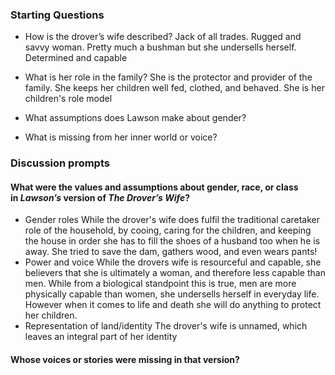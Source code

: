 ### Starting Questions
- How is the drover’s wife described?
Jack of all trades. Rugged and savvy woman. Pretty much a bushman but she undersells herself. Determined and capable
- What is her role in the family?
She is the protector and provider of the family. She keeps her children well fed, clothed, and behaved. She is her children's role model 
- What assumptions does Lawson make about gender?

- What is missing from her inner world or voice?

### Discussion prompts

#### What were the values and assumptions about gender, race, or class in _Lawson’s_ version of _The Drover’s Wife_?

- Gender roles
	While the drover's wife does fulfil the traditional caretaker role of the household, by cooing, caring for the children, and keeping the house in order she has to fill the shoes of a husband too when he is away. She tried to save the dam, gathers wood, and even wears pants! 
- Power and voice
	While the drovers wife is resourceful and capable, she believers that she is ultimately a woman, and therefore less capable than men. While from a biological standpoint this is true, men are more physically capable than women, she undersells herself in everyday life. However when it comes to life and death she will do anything to protect her children.
- Representation of land/identity
	The drover's wife is unnamed, which leaves an integral part of her identity 
#### Whose voices or stories were missing in that version?




